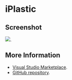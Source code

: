 # iPlastic



## Screenshot
![](https://raw.githubusercontent.com/gerane/VSCodeThemes/master/gerane.Theme-iPlastic/screenshot.png).


## More Information
* [Visual Studio Marketplace](https://marketplace.visualstudio.com/items/gerane.Theme-iPlastic).
* [GitHub repository](https://github.com/gerane/VSCodeThemes).
